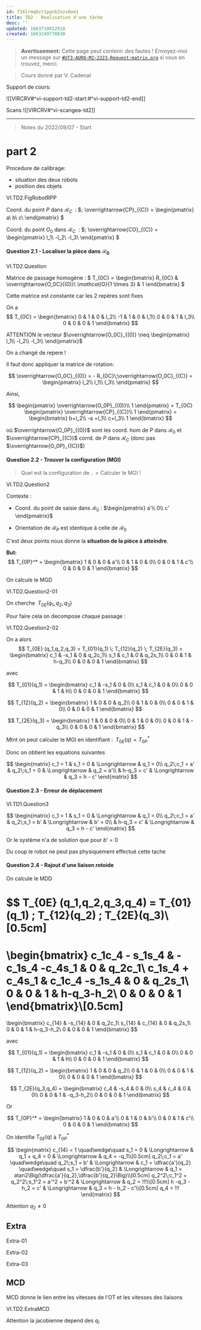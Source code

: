 ```yaml
---
id: f16lrmq8zt1pgnb2nzx6em1
title: TD2 - Realisation d'une tâche
desc: ''
updated: 1663718012918
created: 1663249778830
---
```


> **Avertissement:**
Cette page peut contenir des fautes ! Envoyez-moi un message sur [`#UT3-AURO-M2-2223-Request:matrix.org`](https://matrix.to/#/#UT3-AURO-M2-2223-Request:matrix.org) si vous en trouvez, merci.

> Cours donné par V. Cadenat

Support de cours:

![[VIRCRV#^vi-support-td2-start:#^vi-support-td2-end]]

Scans
![[VIRCRV#^vi-scangea-td2]]

---

> Notes du 2022/09/07 - Start

# part 2

Procedure de calibrage: 
- situation des deux robots
- position des objets

VI.TD2.FigRobotRPP

Coord. du point $P$ dans $\mathcal{R}_C\;$ :
$\;
\overrightarrow{CP}_{(C)} = 
\begin{pmatrix}
a\\ b\\ c\\
\end{pmatrix}
$

Coord. du point $O_0$ dans $\mathcal{R}_C\;$ :
$\;
\overrightarrow{CO}_{(C)} = 
\begin{pmatrix}
l_1\\ -l_2\\ -l_3\\
\end{pmatrix}
$

#### Question 2.1 - Localiser la pièce dans $\mathcal{R}_0$

VI.TD2.Question

Matrice de passage homogène :
$
T_{0C} = 
\begin{bmatrix}
R_{0C} & \overrightarrow{O_0C}_{(0)}\\
\mathcal{O}_{1 \times 3} & 1
\end{bmatrix}
$

Cette matrice est constante car les 2 repères sont fixes

On a
$$
T_{0C} = 
\begin{bmatrix}
0 & 1 & 0 & l_2\\
-1 & 1 & 0 & l_1\\
0 & 0 & 1 & l_3\\
0 & 0 & 0 & 1
\end{bmatrix}
$$

ATTENTION le vecteur
$\overrightarrow{O_0C}_{(0)} \neq \begin{pmatrix}
l_1\\ -l_2\\ -l_3\\
\end{pmatrix}$

On a changé de repere !

Il faut donc appliquer la matrice de rotation:

$$
\overrightarrow{O_0C}_{(0)} = - R_{0C}\;\overrightarrow{O_0C}_{(C)} =
\begin{pmatrix}
l_2\\ l_1\\ l_3\\
\end{pmatrix}
$$

Ainsi, 

$$
\begin{pmatrix}
\overrightarrow{O_0P}_{(0)}\\ 
1
\end{pmatrix}
= T_{0C}
\begin{pmatrix}
\overrightarrow{CP}_{(C)}\\ 
1
\end{pmatrix}
= \begin{bmatrix}
b+l_2\\ 
-a +l_1\\
c+l_3\\
1
\end{bmatrix}
$$

où $\overrightarrow{O_0P}_{(0)}$ sont les coord. hom de $P$ dans $\mathcal{R}_0$ et $\overrightarrow{CP}_{(C)}$ corrd. de $P$ dans $\mathcal{R}_C$ (donc pas $\overrightarrow{O_0P}_{(C)}$)

#### Question 2.2 - Trouver la configuration (MGI)

> Quel est la configuration de .. = Calculer le MGI !

VI.TD2.Question2

Contexte :
- Coord. du point de saisie dans $\mathcal{R}_0$ :
$\begin{pmatrix}
a'\\ 0\\ c'
\end{pmatrix}$

- Orientation de $\mathcal{R}_P$ est identique à celle de $\mathcal{R}_0$

C'est deux points nous donne la **situation de la pièce à atteindre**.

**But:**
$$
T_{0P}^* = 
\begin{bmatrix}
1 & 0 & 0 & a'\\
0 & 1 & 0 & 0\\
0 & 0 & 1 & c'\\
0 & 0 & 0 & 1
\end{bmatrix}
$$

On calcule le MGD

VI.TD2.Question2-01

On cherche $\;T_{0E} (q_1,q_2,q_3)$

Pour faire cela on decompose chaque passage :

VI.TD2.Question2-02

On a alors
$$
T_{0E} (q_1,q_2,q_3) = T_{01}(q_1) \; T_{12}(q_2) \; T_{2E}(q_3) =
\begin{bmatrix}
c_1 & -s_1 & 0 & q_2c_1\\
s_1 & c_1 & 0 & q_2s_1\\
0 & 0 & 1 & h-q_3\\
0 & 0 & 0 & 1
\end{bmatrix}
$$

avec

$$
T_{01}(q_1) = 
\begin{bmatrix}
c_1 & -s_1 & 0 & 0\\
s_1 & c_1 & 0 & 0\\
0 & 0 & 1 & h\\
0 & 0 & 0 & 1
\end{bmatrix}
$$

$$
T_{12}(q_2) = 
\begin{bmatrix}
1 & 0 & 0 & q_2\\
0 & 1 & 0 & 0\\
0 & 0 & 1 & 0\\
0 & 0 & 0 & 1
\end{bmatrix}
$$

$$
T_{2E}(q_3) = 
\begin{bmatrix}
1 & 0 & 0 & 0\\
0 & 1 & 0 & 0\\
0 & 0 & 1 & -q_3\\
0 & 0 & 0 & 1
\end{bmatrix}
$$

Mtnt on peut calculer le MGI en identifiant : $\; T_{0E}(q) = T_{0P}^*$

Donc on obtient les equations suivantes

$$
\begin{matrix}
c_1 = 1 & 
s_1 = 0 &
\Longrightarrow &
q_1 = 0\\
q_2\;c_1 = a' &
q_2\;s_1 = 0 &
\Longrightarrow &
q_2 = a'\\
& h-q_3 = c' &
\Longrightarrow &
q_3 = h - c'
\end{matrix}
$$

#### Question 2.3 - Erreur de déplacement

VI.TD1.Question3

$$
\begin{matrix}
c_1 = 1 & s_1 = 0 & \Longrightarrow & q_1 = 0\\
q_2\;c_1 = a' & q_2\;s_1 = b' & \Longrightarrow &  b' = 0\\
& h-q_3 = c' & \Longrightarrow & q_3 = h - c'
\end{matrix}
$$

Or le système n'a de solution que pour $b'=0$

Du coup le robot ne peut pas physiquement effectué cette tache

#### Question 2.4 - Rajout d'une liaison rotoide

On calcule le MDD

$$
T_{0E} (q_1,q_2,q_3,q_4) = T_{01}(q_1) \; T_{12}(q_2) \; T_{2E}(q_3)\\[0.5cm]
=
\begin{bmatrix}
c_1c_4 - s_1s_4 & -c_1s_4 -c_4s_1 & 0 & q_2c_1\\
c_1s_4 + c_4s_1 & c_1c_4 -s_1s_4 & 0 & q_2s_1\\
0 & 0 & 1 & h-q_3-h_2\\
0 & 0 & 0 & 1
\end{bmatrix}\\[0.5cm]
=
\begin{bmatrix}
c_{14} & -s_{14} & 0 & q_2c_1\\
s_{14} & c_{14} & 0 & q_2s_1\\
0 & 0 & 1 & h-q_3-h_2\\
0 & 0 & 0 & 1
\end{bmatrix}
$$

avec

$$
T_{01}(q_1) = 
\begin{bmatrix}
c_1 & -s_1 & 0 & 0\\
s_1 & c_1 & 0 & 0\\
0 & 0 & 1 & h\\
0 & 0 & 0 & 1
\end{bmatrix}
$$

$$
T_{12}(q_2) = 
\begin{bmatrix}
1 & 0 & 0 & q_2\\
0 & 1 & 0 & 0\\
0 & 0 & 1 & 0\\
0 & 0 & 0 & 1
\end{bmatrix}
$$

$$
T_{2E}(q_3,q_4) = 
\begin{bmatrix}
c_4 & -s_4 & 0 & 0\\
s_4 & c_4 & 0 & 0\\
0 & 0 & 1 & -q_3-h_2\\
0 & 0 & 0 & 1
\end{bmatrix}
$$

Or 

$$
T_{0P}^* = 
\begin{bmatrix}
1 & 0 & 0 & a'\\
0 & 1 & 0 & b'\\
0 & 0 & 1 & c'\\
0 & 0 & 0 & 1
\end{bmatrix}
$$

On identifie $T_{0E}(q)$ à $T_{0P}^*$

$$
\begin{matrix}
c_{14} = 1 \quad\wedge\quad s_1 = 0 & \Longrightarrow & q_1 + q_4 = 0 & \Longrightarrow & q_4 = -q_1\\[0.5cm]
q_2\;c_1 = a' \quad\wedge\quad q_2\;s_1 = b' & \Longrightarrow & c_1 = \dfrac{a'}{q_2} \quad\wedge\quad s_1 = \dfrac{b'}{q_2} & \Longrightarrow & q_1 = atan2\Big(\dfrac{a'}{q_2},\dfrac{b'}{q_2}\Big)\\[0.5cm]
q_2^2\;c_1^2 + q_2^2\;s_1^2 = a'^2 + b'^2 & \Longrightarrow & q_2 = !!!\\[0.5cm]
h -q_3 - h_2 = c' & \Longrightarrow & q_3 = h - h_2 - c'\\[0.5cm]
q_4 = !!!
\end{matrix}
$$

Attention $q_2 \neq 0$


## Extra

Extra-01

Extra-02

Extra-03

## MCD

MCD donne le lien entre les vitesses de l'OT et les vitesses des liaisons

VI.TD2.ExtraMCD

Attention la jacobienne depend des $q_i$